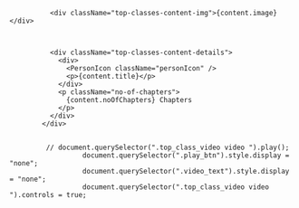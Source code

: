 <div className="top-classes-content" key={content.id}>

              
              <div className="top-classes-content-img">{content.image}</div>



              <div className="top-classes-content-details">
                <div>
                  <PersonIcon className="personIcon" />
                  <p>{content.title}</p>
                </div>
                <p className="no-of-chapters">
                  {content.noOfChapters} Chapters
                </p>
              </div>
            </div>


             // document.querySelector(".top_class_video video ").play();
                      document.querySelector(".play_btn").style.display = "none";
                      document.querySelector(".video_text").style.display = "none";
                      document.querySelector(".top_class_video video ").controls = true;